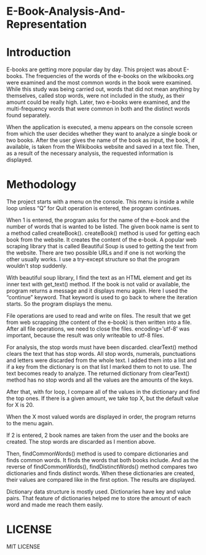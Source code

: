 # E-Book-Analysis-And-Representation

# Introduction

E-books are getting more popular day by day. This project was about E-books. The frequencies of the words of the e-books on the wikibooks.org were examined and the most common words in the book were examined. While this study was being carried out, words that did not mean anything by themselves, called stop words, were not included in the study, as their amount could be really high. Later, two e-books were examined, and the multi-frequency words that were common in both and the distinct words found separately.

When the application is executed, a menu appears on the console screen from which the user decides whether they want to analyze a single book or two books. After the user gives the name of the book as input, the book, if available, is taken from the Wikibooks website and saved in a text file. Then, as a result of the necessary analysis, the requested information is displayed.

# Methodology 

The project starts with a menu on the console. This menu is inside a while loop unless “Q” for Quit operation is entered, the program continues. 

When 1 is entered, the program asks for the name of the e-book and the number of words that is wanted to be listed. The given book name is sent to a method called createBook(). createBook() method is used for getting each book from the website. It creates the content of the e-book. A popular web scraping library that is called Beautiful Soup is used to getting the text from the website. There are two possible URLs and if one is not working the other usually works. I use a try-except structure so that the program wouldn't stop suddenly. 

With beautiful soup library, I find the text as an HTML element and get its inner text with get_text() method. If the book is not valid or available, the program returns a message and it displays menu again. Here I used the “continue” keyword. That keyword is used to go back to where the iteration starts. So the program displays the menu. 

File operations are used to read and write on files. The result that we get from web scrapping (the content of the e-book) is then written into a file. After all file operations, we need to close the files.  encoding='utf-8' was important, because the result was only writeable to utf-8 files. 

For analysis, the stop words must have been discarded. clearText() method clears the text that has stop words. All stop words, numerals, punctuations and letters were discarded from the whole text. I added them into a list and if a key from the dictionary is on that list I marked them to not to use. The text becomes ready to analyze. The returned dictionary from clearText() method has no stop words and all the values are the amounts of the keys.

After that, with for loop, I compare all of the values in the dictionary and find the top ones. If there is a given amount, we take top X, but the default value for X is 20.

When the X most valued words are displayed in order, the program returns to the menu again. 

If 2 is entered, 2 book names are taken from the user and the books are created. The stop words are discarded as I mention above. 

Then, findCommonWords() method is used to compare dictionaries and finds common words. It finds the words that both books include. And as the reverse of findCommonWords(), findDistinctWords() method compares two dictionaries and finds distinct words. When these dictionaries are created, their values are compared like in the first option. The results are displayed.  

Dictionary data structure is mostly used. Dictionaries have key and value pairs. That feature of dictionaries helped me to store the amount of each word and made me reach them easily.

# LICENSE
MIT LICENSE
